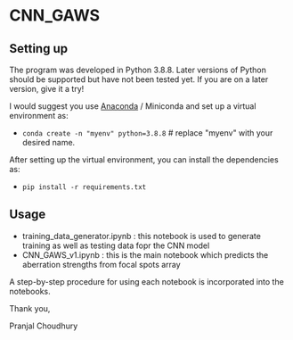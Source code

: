# CNN_GAWS

<!-- This is the Git repository for the program 'CNN assisted PSF localization (CAPL)' based on the paper [Neural network-assisted localization of clustered point spread functions in single-molecule localization microscopy](https://doi.org/10.1111/jmi.13362). -->

## Setting up

The program was developed in Python 3.8.8. Later versions of Python should be supported but have not been tested yet.
If you are on a later version, give it a try!

I would suggest you use [Anaconda](https://www.anaconda.com/download/success) / Miniconda and set up a virtual environment as:

- `conda create -n "myenv" python=3.8.8` # replace "myenv" with your desired name.

After setting up the virtual environment, you can install the dependencies as:

- `pip install -r requirements.txt`

## Usage

- training_data_generator.ipynb : this notebook is used to generate training as well as testing data fopr the CNN model
- CNN_GAWS_v1.ipynb : this is the main notebook which predicts the aberration strengths from focal spots array

A step-by-step procedure for using each notebook is incorporated into the notebooks.

Thank you,

Pranjal Choudhury
